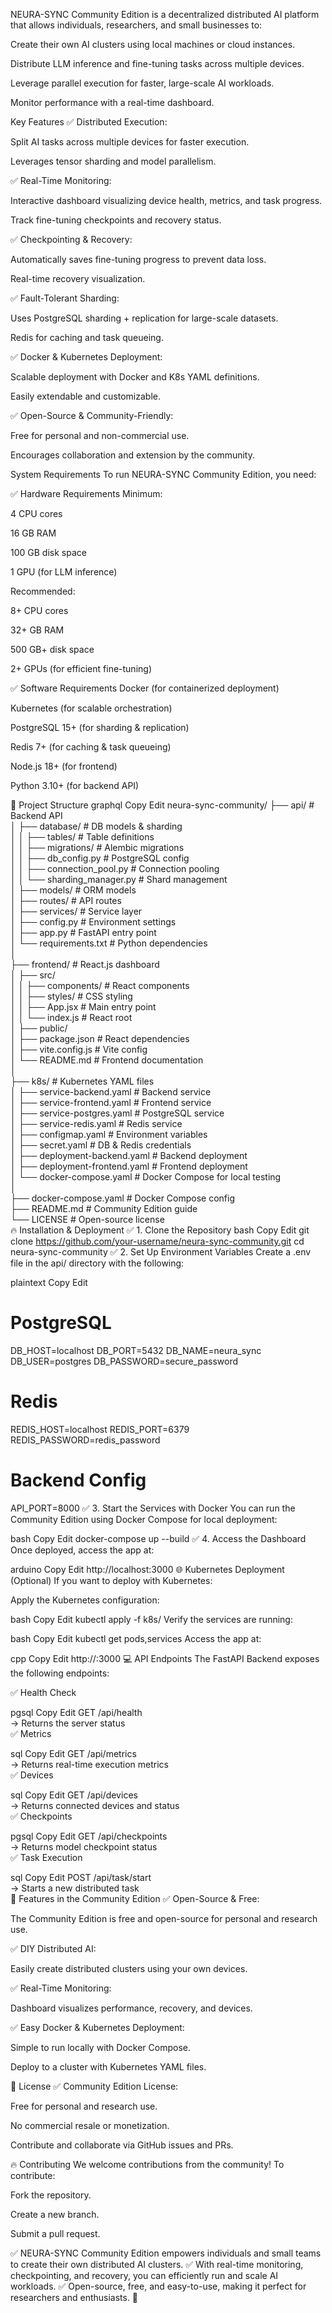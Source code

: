 
NEURA-SYNC Community Edition is a decentralized distributed AI platform that allows individuals, researchers, and small businesses to:

Create their own AI clusters using local machines or cloud instances.

Distribute LLM inference and fine-tuning tasks across multiple devices.

Leverage parallel execution for faster, large-scale AI workloads.

Monitor performance with a real-time dashboard.

 Key Features
✅ Distributed Execution:

Split AI tasks across multiple devices for faster execution.

Leverages tensor sharding and model parallelism.

✅ Real-Time Monitoring:

Interactive dashboard visualizing device health, metrics, and task progress.

Track fine-tuning checkpoints and recovery status.

✅ Checkpointing & Recovery:

Automatically saves fine-tuning progress to prevent data loss.

Real-time recovery visualization.

✅ Fault-Tolerant Sharding:

Uses PostgreSQL sharding + replication for large-scale datasets.

Redis for caching and task queueing.

✅ Docker & Kubernetes Deployment:

Scalable deployment with Docker and K8s YAML definitions.

Easily extendable and customizable.

✅ Open-Source & Community-Friendly:

Free for personal and non-commercial use.

Encourages collaboration and extension by the community.

 System Requirements
To run NEURA-SYNC Community Edition, you need:

✅ Hardware Requirements
Minimum:

4 CPU cores

16 GB RAM

100 GB disk space

1 GPU (for LLM inference)

Recommended:

8+ CPU cores

32+ GB RAM

500 GB+ disk space

2+ GPUs (for efficient fine-tuning)

✅ Software Requirements
Docker (for containerized deployment)

Kubernetes (for scalable orchestration)

PostgreSQL 15+ (for sharding & replication)

Redis 7+ (for caching & task queueing)

Node.js 18+ (for frontend)

Python 3.10+ (for backend API)

 📁 Project Structure
graphql
Copy
Edit
neura-sync-community/
├── api/                        # Backend API  
│   ├── database/                # DB models & sharding  
│   │   ├── tables/              # Table definitions  
│   │   ├── migrations/          # Alembic migrations  
│   │   ├── db_config.py         # PostgreSQL config  
│   │   ├── connection_pool.py   # Connection pooling  
│   │   └── sharding_manager.py  # Shard management  
│   ├── models/                  # ORM models  
│   ├── routes/                  # API routes  
│   ├── services/                # Service layer  
│   ├── config.py                # Environment settings  
│   ├── app.py                   # FastAPI entry point  
│   └── requirements.txt         # Python dependencies  
│  
├── frontend/                    # React.js dashboard  
│   ├── src/                     
│   │   ├── components/          # React components  
│   │   ├── styles/              # CSS styling  
│   │   ├── App.jsx              # Main entry point  
│   │   └── index.js             # React root  
│   ├── public/                  
│   ├── package.json             # React dependencies  
│   ├── vite.config.js           # Vite config  
│   └── README.md                # Frontend documentation  
│  
├── k8s/                         # Kubernetes YAML files  
│   ├── service-backend.yaml     # Backend service  
│   ├── service-frontend.yaml    # Frontend service  
│   ├── service-postgres.yaml    # PostgreSQL service  
│   ├── service-redis.yaml       # Redis service  
│   ├── configmap.yaml           # Environment variables  
│   ├── secret.yaml              # DB & Redis credentials  
│   ├── deployment-backend.yaml  # Backend deployment  
│   ├── deployment-frontend.yaml # Frontend deployment  
│   └── docker-compose.yaml      # Docker Compose for local testing  
│  
├── docker-compose.yaml          # Docker Compose config  
├── README.md                    # Community Edition guide  
└── LICENSE                      # Open-source license  
 🔥 Installation & Deployment
✅ 1. Clone the Repository
bash
Copy
Edit
git clone https://github.com/your-username/neura-sync-community.git
cd neura-sync-community
✅ 2. Set Up Environment Variables
Create a .env file in the api/ directory with the following:

plaintext
Copy
Edit
# PostgreSQL
DB_HOST=localhost
DB_PORT=5432
DB_NAME=neura_sync
DB_USER=postgres
DB_PASSWORD=secure_password

# Redis
REDIS_HOST=localhost
REDIS_PORT=6379
REDIS_PASSWORD=redis_password

# Backend Config
API_PORT=8000
✅ 3. Start the Services with Docker
You can run the Community Edition using Docker Compose for local deployment:

bash
Copy
Edit
docker-compose up --build
✅ 4. Access the Dashboard
Once deployed, access the app at:

arduino
Copy
Edit
http://localhost:3000
 🌐 Kubernetes Deployment (Optional)
If you want to deploy with Kubernetes:

Apply the Kubernetes configuration:

bash
Copy
Edit
kubectl apply -f k8s/
Verify the services are running:

bash
Copy
Edit
kubectl get pods,services
Access the app at:

cpp
Copy
Edit
http://<your-cluster-ip>:3000
 💻 API Endpoints
The FastAPI Backend exposes the following endpoints:

✅ Health Check

pgsql
Copy
Edit
GET /api/health  
→ Returns the server status  
✅ Metrics

sql
Copy
Edit
GET /api/metrics  
→ Returns real-time execution metrics  
✅ Devices

sql
Copy
Edit
GET /api/devices  
→ Returns connected devices and status  
✅ Checkpoints

pgsql
Copy
Edit
GET /api/checkpoints  
→ Returns model checkpoint status  
✅ Task Execution

sql
Copy
Edit
POST /api/task/start  
→ Starts a new distributed task  
 🎯 Features in the Community Edition
✅ Open-Source & Free:

The Community Edition is free and open-source for personal and research use.

✅ DIY Distributed AI:

Easily create distributed clusters using your own devices.

✅ Real-Time Monitoring:

Dashboard visualizes performance, recovery, and devices.

✅ Easy Docker & Kubernetes Deployment:

Simple to run locally with Docker Compose.

Deploy to a cluster with Kubernetes YAML files.

 📄 License
✅ Community Edition License:

Free for personal and research use.

No commercial resale or monetization.

Contribute and collaborate via GitHub issues and PRs.

 🔥 Contributing
We welcome contributions from the community!
To contribute:

Fork the repository.

Create a new branch.

Submit a pull request.


✅ NEURA-SYNC Community Edition empowers individuals and small teams to create their own distributed AI clusters.
✅ With real-time monitoring, checkpointing, and recovery, you can efficiently run and scale AI workloads.
✅ Open-source, free, and easy-to-use, making it perfect for researchers and enthusiasts. 🚀
